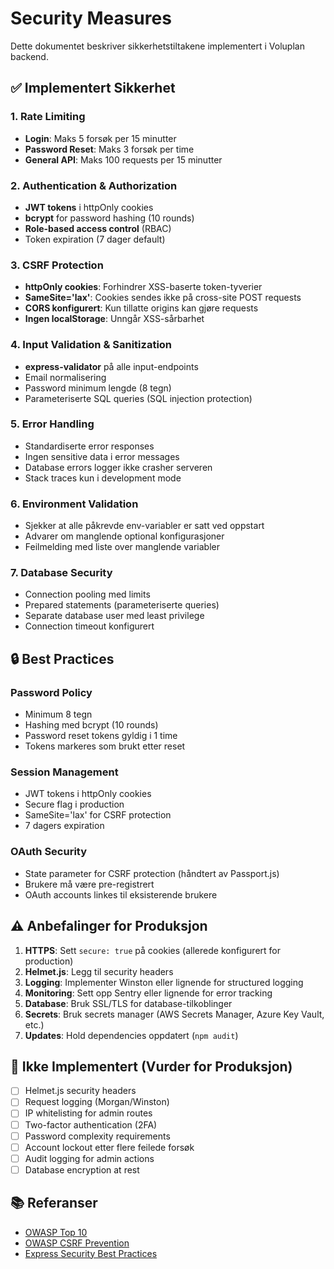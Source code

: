 # Security Measures

Dette dokumentet beskriver sikkerhetstiltakene implementert i Voluplan backend.

## ✅ Implementert Sikkerhet

### 1. Rate Limiting
- **Login**: Maks 5 forsøk per 15 minutter
- **Password Reset**: Maks 3 forsøk per time
- **General API**: Maks 100 requests per 15 minutter

### 2. Authentication & Authorization
- **JWT tokens** i httpOnly cookies
- **bcrypt** for password hashing (10 rounds)
- **Role-based access control** (RBAC)
- Token expiration (7 dager default)

### 3. CSRF Protection
- **httpOnly cookies**: Forhindrer XSS-baserte token-tyverier
- **SameSite='lax'**: Cookies sendes ikke på cross-site POST requests
- **CORS konfigurert**: Kun tillatte origins kan gjøre requests
- **Ingen localStorage**: Unngår XSS-sårbarhet

### 4. Input Validation & Sanitization
- **express-validator** på alle input-endpoints
- Email normalisering
- Password minimum lengde (8 tegn)
- Parameteriserte SQL queries (SQL injection protection)

### 5. Error Handling
- Standardiserte error responses
- Ingen sensitive data i error messages
- Database errors logger ikke crasher serveren
- Stack traces kun i development mode

### 6. Environment Validation
- Sjekker at alle påkrevde env-variabler er satt ved oppstart
- Advarer om manglende optional konfigurasjoner
- Feilmelding med liste over manglende variabler

### 7. Database Security
- Connection pooling med limits
- Prepared statements (parameteriserte queries)
- Separate database user med least privilege
- Connection timeout konfigurert

## 🔒 Best Practices

### Password Policy
- Minimum 8 tegn
- Hashing med bcrypt (10 rounds)
- Password reset tokens gyldig i 1 time
- Tokens markeres som brukt etter reset

### Session Management
- JWT tokens i httpOnly cookies
- Secure flag i production
- SameSite='lax' for CSRF protection
- 7 dagers expiration

### OAuth Security
- State parameter for CSRF protection (håndtert av Passport.js)
- Brukere må være pre-registrert
- OAuth accounts linkes til eksisterende brukere

## ⚠️ Anbefalinger for Produksjon

1. **HTTPS**: Sett `secure: true` på cookies (allerede konfigurert for production)
2. **Helmet.js**: Legg til security headers
3. **Logging**: Implementer Winston eller lignende for structured logging
4. **Monitoring**: Sett opp Sentry eller lignende for error tracking
5. **Database**: Bruk SSL/TLS for database-tilkoblinger
6. **Secrets**: Bruk secrets manager (AWS Secrets Manager, Azure Key Vault, etc.)
7. **Updates**: Hold dependencies oppdatert (`npm audit`)

## 🚫 Ikke Implementert (Vurder for Produksjon)

- [ ] Helmet.js security headers
- [ ] Request logging (Morgan/Winston)
- [ ] IP whitelisting for admin routes
- [ ] Two-factor authentication (2FA)
- [ ] Password complexity requirements
- [ ] Account lockout etter flere feilede forsøk
- [ ] Audit logging for admin actions
- [ ] Database encryption at rest

## 📚 Referanser

- [OWASP Top 10](https://owasp.org/www-project-top-ten/)
- [OWASP CSRF Prevention](https://cheatsheetseries.owasp.org/cheatsheets/Cross-Site_Request_Forgery_Prevention_Cheat_Sheet.html)
- [Express Security Best Practices](https://expressjs.com/en/advanced/best-practice-security.html)



